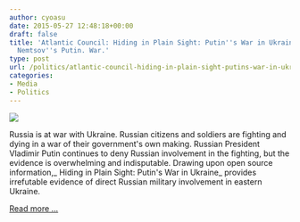 ```yaml
---
author: cyoasu
date: 2015-05-27 12:48:18+00:00
draft: false
title: 'Atlantic Council: Hiding in Plain Sight: Putin''s War in Ukraine and Boris
  Nemtsov''s Putin. War.'
type: post
url: /politics/atlantic-council-hiding-in-plain-sight-putins-war-in-ukraine-and-boris-nemtsovs-putin-war/
categories:
- Media
- Politics
---
```


[![](http://www.atlanticcouncil.org/images/publications/20150527_hiding_in_plain_site.jpg)
](http://www.atlanticcouncil.org/publications/reports/hiding-in-plain-sight-putin-s-war-in-ukraine-and-boris-nemtsov-s-putin-war)



Russia is at war with Ukraine. Russian citizens and soldiers are fighting and dying in a war of their government's own making. Russian President Vladimir Putin continues to deny Russian involvement in the fighting, but the evidence is overwhelming and indisputable. Drawing upon open source information,_ Hiding in Plain Sight: Putin's War in Ukraine_ provides irrefutable evidence of direct Russian military involvement in eastern Ukraine.

[Read more ...](http://www.atlanticcouncil.org/publications/reports/hiding-in-plain-sight-putin-s-war-in-ukraine-and-boris-nemtsov-s-putin-war)
